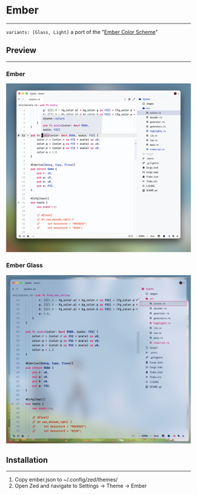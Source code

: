 # Ember
--------------
`variants: [Glass, Light]`
a port of the "[Ember Color Scheme](https://plugins.jetbrains.com/plugin/12401-ember-color-scheme)"

## Preview
--------------
### Ember
<img src="assets/ember.png" width="627">

### Ember Glass
<img src="assets/ember-glass.png" width="627">

## Installation
--------------
1. Copy ember.json to ~/.config/zed/themes/
2. Open Zed and navigate to Settings -> Theme -> Ember
